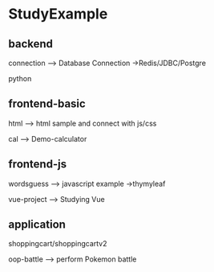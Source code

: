 # StudyExample

## backend 

connection  --> Database Connection ->Redis/JDBC/Postgre

python  

## frontend-basic

html --> html sample and connect with js/css

cal --> Demo-calculator

## frontend-js

wordsguess --> javascript example ->thymyleaf

vue-project --> Studying Vue

## application

shoppingcart/shoppingcartv2

oop-battle --> perform Pokemon battle
